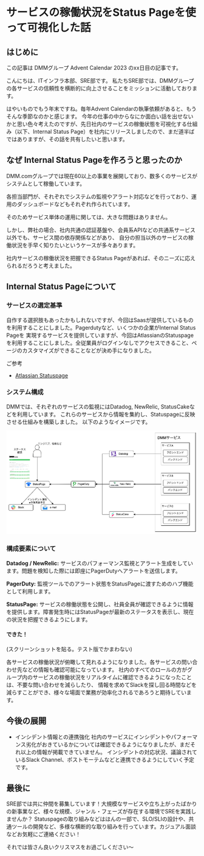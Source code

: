 # サービスの稼働状況をStatus Pageを使って可視化した話

## はじめに
この記事は DMMグループ Advent Calendar 2023 のxx日目の記事です。

こんにちは、ITインフラ本部、SRE部です。
私たちSRE部では、DMMグループの各サービスの信頼性を横断的に向上させることをミッションに活動しております。

はやいものでもう年末ですね。毎年Advent Calendarの執筆依頼があると、もうそんな季節なのかと感じます。
今年の仕事の中からなにか面白い話を出せないかと思い色々考えたのですが、先日社内のサービスの稼働状態を可視化する仕組み（以下、Internal Status Page）を社内にリリースしましたので、まだ道半ばではありますが、その話を共有したいと思います。

## なぜ Internal Status Pageを作ろうと思ったのか
DMM.comグループでは現在60以上の事業を展開しており、数多くのサービスがシステムとして稼働しています。

各担当部門が、それぞれでシステムの監視やアラート対応などを行っており、運用のダッシュボードなどもそれぞれ作られています。

そのためサービス単体の運用に関しては、大きな問題はありません。

しかし、弊社の場合、社内共通の認証基盤や、会員系APIなどの共通系サービス以外でも、サービス間の依存関係などがあり、
自分の担当以外のサービスの稼働状況を手早く知りたいというケースが多々あります。

社内サービスの稼働状況を把握できるStatus Pageがあれば、そのニーズに応えられるだろうと考えました。

## Internal Status Pageについて

### サービスの選定基準
自作する選択肢もあったかもしれないですが、今回はSaasが提供しているものを利用することにしました。Pagerdutyなど、いくつかの企業がInternal Status Pageを
実現するサービスを提供していますが、今回はAtlassianのStatuspageを利用することにしました。全従業員がログインなしでアクセスできること、ページのカスタマイズができることなどが決め手になりました。

ご参考
- [Atlassian Statuspage](https://www.atlassian.com/software/statuspage)

### システム構成

DMMでは、それぞれのサービスの監視にはDatadog, NewRelic, StatusCakeなどを利用しています。
これらのサービスから情報を集約し、Statuspageに反映させる仕組みを構築しました。 以下のようなイメージです。

![Internal Status Page](img/system_overview.png)

### 構成要素について

**Datadog / NewRelic:** サービスのパフォーマンス監視とアラート生成をしています。問題を検知した際には即座にPagerDutyへアラートを送信します。

**PagerDuty:** 監視ツールでのアラート状態をStatusPageに渡すためのハブ機能として利用します。

**StatusPage:** サービスの稼働状態を公開し、社員全員が確認できるように情報を提供します。障害発生時にはStatusPageが最新のステータスを表示し、現在の状況を把握できるようにします。


#### できた！

(スクリーンショットを貼る。テスト版でかまわない)

各サービスの稼働状況が俯瞰して見れるようになりました。各サービスの問い合わせ先などの情報も確認可能になっています。
社内のすべてのロールの方がグループ内のサービスの稼働状況をリアルタイムに確認できるようになったことは、不要な問い合わせを減らしたり、
情報を求めてSlackを探し回る時間などを減らすことができ、様々な場面で業務が効率化されるであろうと期待しています。

## 今後の展開

- インシデント情報との連携強化
社内のサービスにインシデントやパフォーマンス劣化がおきているかについては確認できるようになりましたが、まだそれ以上の情報が掲載できていません。
インシデントの対応状況、議論されているSlack Channel、ポストモーテムなどと連携できるようにしていく予定です。


## 最後に
SRE部では共に仲間を募集しています！大規模なサービスや立ち上がったばかりの新事業など、様々な規模、ジャンル・フェーズが存在する環境でSREを実践しませんか？
Statuspageの取り組みなどはほんの一部で、SLO/SLIの設計や、共通ツールの開発など、多様な横断的な取り組みを行っています。カジュアル面談などお気軽にご連絡ください！

それでは皆さん良いクリスマスをお過ごしください〜
